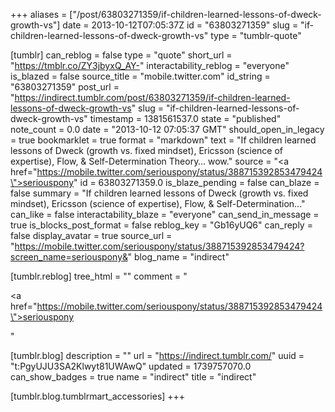 +++
aliases = ["/post/63803271359/if-children-learned-lessons-of-dweck-growth-vs"]
date = 2013-10-12T07:05:37Z
id = "63803271359"
slug = "if-children-learned-lessons-of-dweck-growth-vs"
type = "tumblr-quote"

[tumblr]
can_reblog = false
type = "quote"
short_url = "https://tmblr.co/ZY3jbyxQ_AY-"
interactability_reblog = "everyone"
is_blazed = false
source_title = "mobile.twitter.com"
id_string = "63803271359"
post_url = "https://indirect.tumblr.com/post/63803271359/if-children-learned-lessons-of-dweck-growth-vs"
slug = "if-children-learned-lessons-of-dweck-growth-vs"
timestamp = 1381561537.0
state = "published"
note_count = 0.0
date = "2013-10-12 07:05:37 GMT"
should_open_in_legacy = true
bookmarklet = true
format = "markdown"
text = "If children learned lessons of Dweck (growth vs. fixed mindset), Ericsson (science of expertise), Flow, &amp; Self-Determination Theory&hellip; wow."
source = "<a href=\"https://mobile.twitter.com/seriouspony/status/388715392853479424\">seriouspony</a>"
id = 63803271359.0
is_blaze_pending = false
can_blaze = false
summary = "If children learned lessons of Dweck (growth vs. fixed mindset), Ericsson (science of expertise), Flow, & Self-Determination..."
can_like = false
interactability_blaze = "everyone"
can_send_in_message = true
is_blocks_post_format = false
reblog_key = "Gb16yUQ6"
can_reply = false
display_avatar = true
source_url = "https://mobile.twitter.com/seriouspony/status/388715392853479424?screen_name=seriouspony&"
blog_name = "indirect"

[tumblr.reblog]
tree_html = ""
comment = "<p><a href=\"https://mobile.twitter.com/seriouspony/status/388715392853479424\">seriouspony</a></p>"

[tumblr.blog]
description = ""
url = "https://indirect.tumblr.com/"
uuid = "t:PgyUJU3SA2Klwyt81UWAwQ"
updated = 1739757070.0
can_show_badges = true
name = "indirect"
title = "indirect"

[tumblr.blog.tumblrmart_accessories]
+++
